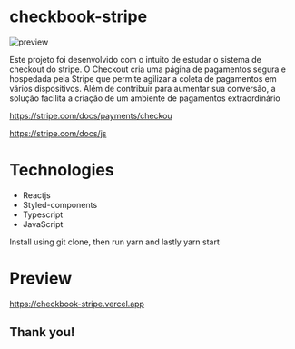 # checkbook-stripe

![preview](https://user-images.githubusercontent.com/70186521/161459447-ce41edd1-db77-4323-916b-c44d7b2e077d.gif)

Este projeto foi desenvolvido com o intuito de estudar o sistema de checkout do stripe. O Checkout cria uma página de pagamentos segura e hospedada pela Stripe que permite agilizar a coleta de pagamentos em vários dispositivos. Além de contribuir para aumentar sua conversão, a solução facilita a criação de um ambiente de pagamentos extraordinário

https://stripe.com/docs/payments/checkou

https://stripe.com/docs/js


# Technologies

- Reactjs
- Styled-components
- Typescript
- JavaScript

Install using git clone, then run yarn and lastly yarn start

# Preview

https://checkbook-stripe.vercel.app



## Thank you!
